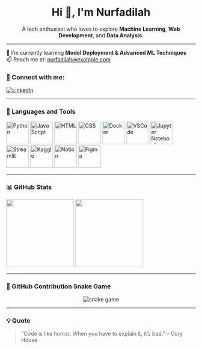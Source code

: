 <h1 align="center">Hi 👋, I'm Nurfadilah</h1>

<p align="center">
A tech enthusiast who loves to explore <strong>Machine Learning</strong>, <strong>Web Development</strong>, and <strong>Data Analysis</strong>.
</p>

---

🌱 I’m currently learning **Model Deployment & Advanced ML Techniques**  
📫 Reach me at: [nurfadilah@example.com](mailto:nurfadilahti21a2@gmail.com)

### 🔗 Connect with me:
[![LinkedIn](https://img.shields.io/badge/LinkedIn-blue?logo=linkedin&style=for-the-badge)]([https://linkedin.com/in/your-link](https://www.linkedin.com/in/nurfadilah-ti21/))

---

### 🧰 Languages and Tools

<p align="left">
  <img src="https://cdn.jsdelivr.net/gh/devicons/devicon/icons/python/python-original.svg" height="60" alt="Python" />
  <img src="https://cdn.jsdelivr.net/gh/devicons/devicon/icons/javascript/javascript-original.svg" height="60" alt="JavaScript" />
  <img src="https://cdn.jsdelivr.net/gh/devicons/devicon/icons/html5/html5-original.svg" height="60" alt="HTML" />
  <img src="https://cdn.jsdelivr.net/gh/devicons/devicon/icons/css3/css3-original.svg" height="60" alt="CSS" />
  <img src="https://cdn.jsdelivr.net/gh/devicons/devicon/icons/docker/docker-original.svg" height="60" alt="Docker" />
  <img src="https://cdn.jsdelivr.net/gh/devicons/devicon/icons/vscode/vscode-original.svg" height="60" alt="VSCode" />
  <img src="https://cdn.jsdelivr.net/gh/devicons/devicon/icons/jupyter/jupyter-original.svg" height="60" alt="Jupyter Notebook" />
  <img src="https://streamlit.io/images/brand/streamlit-logo-primary-colormark-darktext.svg" height="60" alt="Streamlit" />
  <img src="https://upload.wikimedia.org/wikipedia/commons/7/7c/Kaggle_logo.png" height="60" alt="Kaggle" />
  <img src="https://upload.wikimedia.org/wikipedia/commons/4/45/Notion_app_logo.png" height="60" alt="Notion" />
  <img src="https://upload.wikimedia.org/wikipedia/commons/3/33/Figma-logo.svg" height="60" alt="Figma" />
</p>

---

### 📊 GitHub Stats

<p align="left">
  <img src="https://github-readme-stats.vercel.app/api?username=smithdilah&show_icons=true&theme=radical" height="180"/>
  <img src="https://github-readme-stats.vercel.app/api/top-langs/?username=smithdilah&layout=compact&theme=radical" height="180"/>
</p>

---

### 🐍 GitHub Contribution Snake Game

<p align="center">
  <img src="https://raw.githubusercontent.com/smithdilah/smithdilah/output/github-contribution-grid-snake.svg" alt="snake game" />
</p>

---

### 💡 Quote

> "Code is like humor. When you have to explain it, it’s bad." – Cory House
